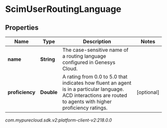 # ScimUserRoutingLanguage


## Properties

| Name | Type | Description | Notes |
| ------------ | ------------- | ------------- | ------------- |
| **name** | **String** | The case-sensitive name of a routing language configured in Genesys Cloud. |  |
| **proficiency** | **Double** | A rating from 0.0 to 5.0 that indicates how fluent an agent is in a particular language. ACD interactions are routed to agents with higher proficiency ratings. |  [optional] |




_com.mypurecloud.sdk.v2:platform-client-v2:218.0.0_

